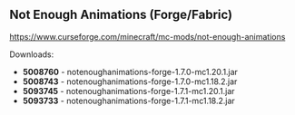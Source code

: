 ## Not Enough Animations (Forge/Fabric)
https://www.curseforge.com/minecraft/mc-mods/not-enough-animations

Downloads:
- **5008760** - notenoughanimations-forge-1.7.0-mc1.20.1.jar
- **5008743** - notenoughanimations-forge-1.7.0-mc1.18.2.jar
- **5093745** - notenoughanimations-forge-1.7.1-mc1.20.1.jar
- **5093733** - notenoughanimations-forge-1.7.1-mc1.18.2.jar